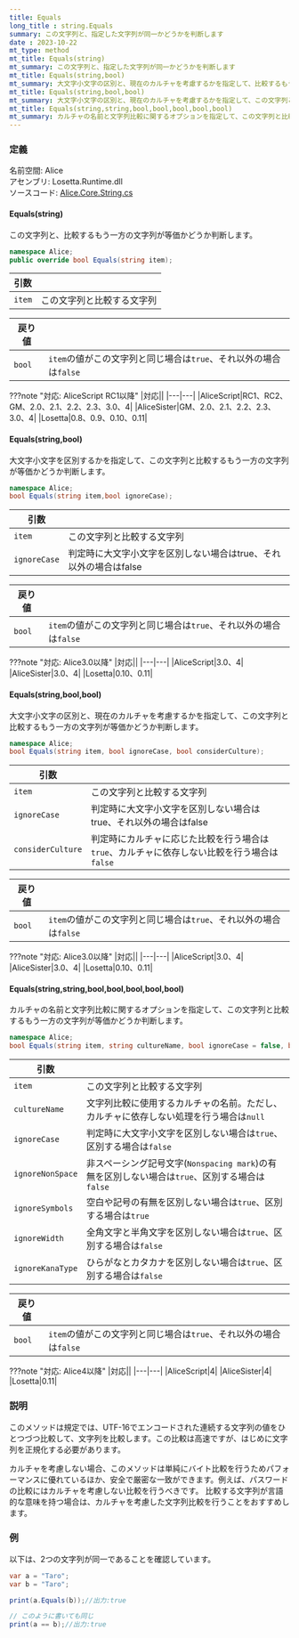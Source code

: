 ```yaml
---
title: Equals
long_title : string.Equals
summary: この文字列と、指定した文字列が同一かどうかを判断します
date : 2023-10-22
mt_type: method
mt_title: Equals(string)
mt_summary: この文字列と、指定した文字列が同一かどうかを判断します
mt_title: Equals(string,bool)
mt_summary: 大文字小文字の区別と、現在のカルチャを考慮するかを指定して、比較するもう一方の文字列が等価かどうか判断します
mt_title: Equals(string,bool,bool)
mt_summary: 大文字小文字の区別と、現在のカルチャを考慮するかを指定して、この文字列と比較するもう一方の文字列が等価かどうか判断します
mt_title: Equals(string,string,bool,bool,bool,bool,bool)
mt_summary: カルチャの名前と文字列比較に関するオプションを指定して、この文字列と比較するもう一方の文字列が等価かどうか判断します。
---
```


### 定義
名前空間: Alice<br/>
アセンブリ: Losetta.Runtime.dll<br/>
ソースコード: [Alice.Core.String.cs](https://github.com/WSOFT-Project/Losetta/blob/master/Losetta.Runtime/Core/Extension/Alice.Core.String.cs)

#### Equals(string)

この文字列と、比較するもう一方の文字列が等価かどうか判断します。

```cs title="AliceScript"
namespace Alice;
public override bool Equals(string item);
```

|引数| |
|-|-|
|`item`|この文字列と比較する文字列|

|戻り値| |
|-|-|
|`bool`|`item`の値がこの文字列と同じ場合は`true`、それ以外の場合は`false`|

???note "対応: AliceScript RC1以降"
    |対応||
    |---|---|
    |AliceScript|RC1、RC2、GM、2.0、2.1、2.2、2.3、3.0、4|
    |AliceSister|GM、2.0、2.1、2.2、2.3、3.0、4|
    |Losetta|0.8、0.9、0.10、0.11|

#### Equals(string,bool)

大文字小文字を区別するかを指定して、この文字列と比較するもう一方の文字列が等価かどうか判断します。

```cs title="AliceScript"
namespace Alice;
bool Equals(string item,bool ignoreCase);
```

|引数| |
|-|-|
|`item`|この文字列と比較する文字列|
|`ignoreCase`|判定時に大文字小文字を区別しない場合はtrue、それ以外の場合はfalse|

|戻り値| |
|-|-|
|`bool`|`item`の値がこの文字列と同じ場合は`true`、それ以外の場合は`false`|

???note "対応: Alice3.0以降"
    |対応||
    |---|---|
    |AliceScript|3.0、4|
    |AliceSister|3.0、4|
    |Losetta|0.10、0.11|

#### Equals(string,bool,bool)

大文字小文字の区別と、現在のカルチャを考慮するかを指定して、この文字列と比較するもう一方の文字列が等価かどうか判断します。

```cs title="AliceScript"
namespace Alice;
bool Equals(string item, bool ignoreCase, bool considerCulture);
```

|引数| |
|-|-|
|`item`|この文字列と比較する文字列|
|`ignoreCase`|判定時に大文字小文字を区別しない場合はtrue、それ以外の場合はfalse|
|`considerCulture`|判定時にカルチャに応じた比較を行う場合は`true`、カルチャに依存しない比較を行う場合は`false`|

|戻り値| |
|-|-|
|`bool`|`item`の値がこの文字列と同じ場合は`true`、それ以外の場合は`false`|

???note "対応: Alice3.0以降"
    |対応||
    |---|---|
    |AliceScript|3.0、4|
    |AliceSister|3.0、4|
    |Losetta|0.10、0.11|

#### Equals(string,string,bool,bool,bool,bool,bool)



カルチャの名前と文字列比較に関するオプションを指定して、この文字列と比較するもう一方の文字列が等価かどうか判断します。

```cs title="AliceScript"
namespace Alice;
bool Equals(string item, string cultureName, bool ignoreCase = false, bool ignoreNonSpace = false, bool ignoreSymbols = false, bool ignoreWidth = false, bool ignoreKanaType = false);
```

|引数| |
|-|-|
|`item`|この文字列と比較する文字列|
|`cultureName`|文字列比較に使用するカルチャの名前。ただし、カルチャに依存しない処理を行う場合は`null`|
|`ignoreCase`|判定時に大文字小文字を区別しない場合は`true`、区別する場合は`false`|
|`ignoreNonSpace`|非スペーシング記号文字(`Nonspacing mark`)の有無を区別しない場合は`true`、区別する場合は`false`|
|`ignoreSymbols`|空白や記号の有無を区別しない場合は`true`、区別する場合は`true`|
|`ignoreWidth`|全角文字と半角文字を区別しない場合は`true`、区別する場合は`false`|
|`ignoreKanaType`|ひらがなとカタカナを区別しない場合は`true`、区別する場合は`false`|

|戻り値| |
|-|-|
|`bool`|`item`の値がこの文字列と同じ場合は`true`、それ以外の場合は`false`|

???note "対応: Alice4以降"
    |対応||
    |---|---|
    |AliceScript|4|
    |AliceSister|4|
    |Losetta|0.11|

### 説明
このメソッドは規定では、UTF-16でエンコードされた連続する文字列の値をひとつづつ比較して、文字列を比較します。この比較は高速ですが、はじめに文字列を正規化する必要があります。

カルチャを考慮しない場合、このメソッドは単純にバイト比較を行うためパフォーマンスに優れているほか、安全で厳密な一致ができます。例えば、パスワードの比較にはカルチャを考慮しない比較を行うべきです。
比較する文字列が言語的な意味を持つ場合は、カルチャを考慮した文字列比較を行うことをおすすめします。

### 例
以下は、2つの文字列が同一であることを確認しています。

```cs title="AliceScript"
var a = "Taro";
var b = "Taro";

print(a.Equals(b));//出力:true

// このように書いても同じ
print(a == b);//出力:true
```
